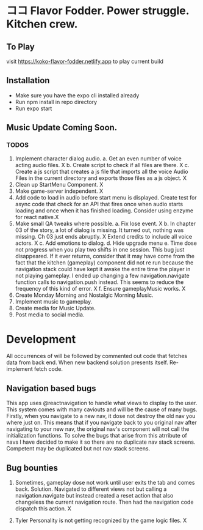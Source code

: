 # ココ Flavor Fodder. Power struggle. Kitchen crew.

## To Play

visit https://koko-flavor-fodder.netlify.app to play current build

## Installation

-   Make sure you have the expo cli installed already
-   Run npm install in repo directory
-   Run expo start

## Music Update Coming Soon.

### TODOS

1. Implement character dialog audio.
   a. Get an even number of voice acting audio files. X
   b. Create script to check if all files are there. X
   c. Create a js script that creates a js file that imports all the voice Audio Files in the current directory and exports those files as a js object. X
2. Clean up StartMenu Component. X
3. Make game-server independent. X
4. Add code to load in audio before start menu is displayed.
   Create test for async code that check for an API that fires once when audio starts loading and once when it has finished loading. Consider using enzyme for react native.X
5. Make small QA tweaks where possible.
   a. Fix lose event. X
   b. In chapter 03 of the story, a lot of dialog is missing. It turned out, nothing was missing. Ch 03 just ends abruptly. X
   Extend credits to include all voice actors. X
   c. Add emotions to dialog.
   d. Hide upgrade menu
   e. Time dose not progress when you play two shifts in one session. This bug just disappeared. If it ever returns, consider that it may have come from the fact that the kitchen (gameplay) component did not re run because the navigation stack could have kept it awake the entire time the player in not playing gameplay. I ended up changing a few navigation.navigate function calls to navigation.push instead. This seems to reduce the frequency of this kind of error. X
   f. Ensure gameplayMusic works. X
6. Create Monday Morning and Nostalgic Morning Music.
7. Implement music to gameplay.
8. Create media for Music Update.
9. Post media to social media.

# Development

All occurrences of will be followed by commented out code that fetches data from back end.
When new backend solution presents itself. Re-implement fetch code.

## Navigation based bugs

This app uses @reactnavigation to handle what views to display to the user. This system comes with many caviouts and will be the cause of many bugs. Firstly, when you navigate to a new nav, it dose not destroy the old nav you where just on. This means that if you navigate back to you original nav after navigating to your new nav, the original nav's component will not call the initialization functions. To solve the bugs that arise from this atrribute of navs I have decided to make it so there are no duplicate nav stack screens. Competent may be duplicated but not nav stack screens.

## Bug bounties

1. Sometimes, gameplay dose not work until user exits the tab and comes back.
   Solution. Navigated to different views not but calling a navigation.navigate but instead created a reset action that also changeless the current navigation route. Then had the navigation code dispatch this action. X

2. Tyler Personality is not getting recognized by the game logic files. X

